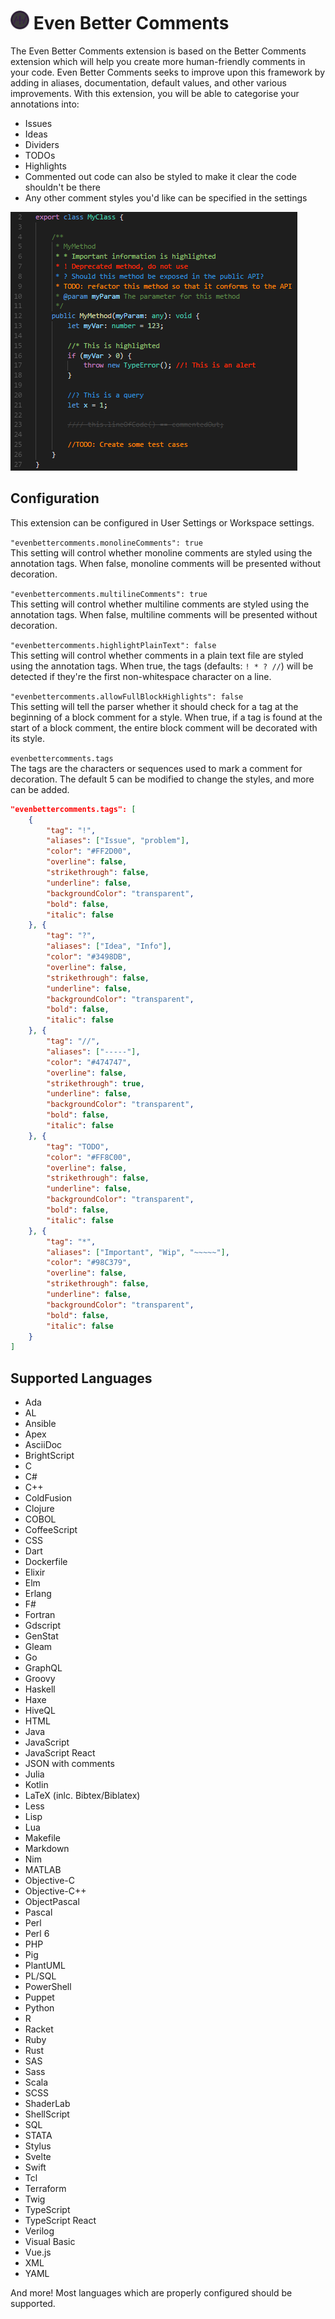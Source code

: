 # <img src="images/icon_large.png" width="30" height="30"> Even Better Comments

The Even Better Comments extension is based on the Better Comments extension which will help you create more human-friendly comments in your code.
Even Better Comments seeks to improve upon this framework by adding in aliases, documentation, default values, and other various improvements.
With this extension, you will be able to categorise your annotations into:
* Issues
* Ideas
* Dividers
* TODOs
* Highlights
* Commented out code can also be styled to make it clear the code shouldn't be there
* Any other comment styles you'd like can be specified in the settings

![Annotated code](images/better-comments.png)

## Configuration

This extension can be configured in User Settings or Workspace settings.

`"evenbettercomments.monolineComments": true`  
This setting will control whether monoline comments are styled using the annotation tags.
When false, monoline comments will be presented without decoration.

`"evenbettercomments.multilineComments": true`  
This setting will control whether multiline comments are styled using the annotation tags.
When false, multiline comments will be presented without decoration.

`"evenbettercomments.highlightPlainText": false`  
This setting will control whether comments in a plain text file are styled using the annotation tags.
When true, the tags (defaults: `! * ? //`) will be detected if they're the first non-whitespace character on a line.

`"evenbettercomments.allowFullBlockHighlights": false`  
This setting will tell the parser whether it should check for a tag at the beginning of a block comment for a style.
When true, if a tag is found at the start of a block comment, the entire block comment will be decorated with its style.


`evenbettercomments.tags`  
The tags are the characters or sequences used to mark a comment for decoration.
The default 5 can be modified to change the styles, and more can be added.

```json
"evenbettercomments.tags": [
	{
		"tag": "!",
		"aliases": ["Issue", "problem"],
		"color": "#FF2D00",
		"overline": false,
		"strikethrough": false,
		"underline": false,
		"backgroundColor": "transparent",
		"bold": false,
		"italic": false
	}, {
		"tag": "?",
		"aliases": ["Idea", "Info"],
		"color": "#3498DB",
		"overline": false,
		"strikethrough": false,
		"underline": false,
		"backgroundColor": "transparent",
		"bold": false,
		"italic": false
	}, {
		"tag": "//",
		"aliases": ["-----"],
		"color": "#474747",
		"overline": false,
		"strikethrough": true,
		"underline": false,
		"backgroundColor": "transparent",
		"bold": false,
		"italic": false
	}, {
		"tag": "TODO",
		"color": "#FF8C00",
		"overline": false,
		"strikethrough": false,
		"underline": false,
		"backgroundColor": "transparent",
		"bold": false,
		"italic": false
	}, {
		"tag": "*",
		"aliases": ["Important", "Wip", "~~~~~"],
		"color": "#98C379",
		"overline": false,
		"strikethrough": false,
		"underline": false,
		"backgroundColor": "transparent",
		"bold": false,
		"italic": false
	}
]
```

## Supported Languages

* Ada
* AL
* Ansible
* Apex
* AsciiDoc
* BrightScript
* C
* C#
* C++
* ColdFusion
* Clojure
* COBOL
* CoffeeScript
* CSS
* Dart
* Dockerfile
* Elixir
* Elm
* Erlang
* F#
* Fortran
* Gdscript
* GenStat
* Gleam
* Go
* GraphQL
* Groovy
* Haskell
* Haxe
* HiveQL
* HTML
* Java
* JavaScript
* JavaScript React
* JSON with comments
* Julia
* Kotlin
* LaTeX (inlc. Bibtex/Biblatex)
* Less
* Lisp
* Lua
* Makefile
* Markdown
* Nim
* MATLAB
* Objective-C
* Objective-C++
* ObjectPascal
* Pascal
* Perl
* Perl 6
* PHP
* Pig
* PlantUML
* PL/SQL
* PowerShell
* Puppet
* Python
* R
* Racket
* Ruby
* Rust
* SAS
* Sass
* Scala
* SCSS
* ShaderLab
* ShellScript
* SQL
* STATA
* Stylus
* Svelte
* Swift
* Tcl
* Terraform
* Twig
* TypeScript
* TypeScript React
* Verilog
* Visual Basic
* Vue.js
* XML
* YAML

And more! Most languages which are properly configured should be supported.